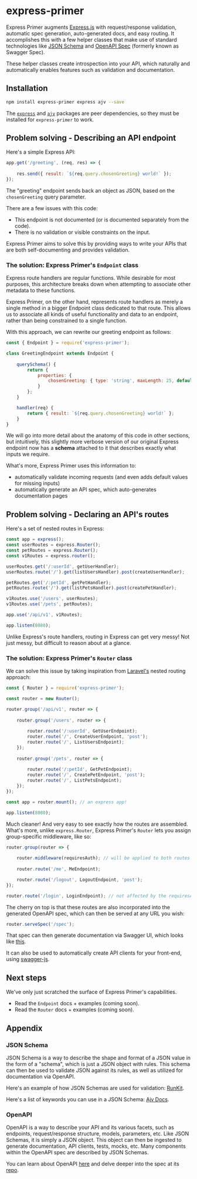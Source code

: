 # express-primer
Express Primer augments [Express.js](https://expressjs.com) with request/response validation, automatic spec generation, auto-generated docs, and easy routing. It accomplishes this with a few helper classes that make use of standard technologies like [JSON Schema](https://json-schema.org/) and [OpenAPI Spec](https://swagger.io/docs/specification/about/) (formerly known as Swagger Spec).

These helper classes create introspection into your API, which naturally and automatically enables features such as validation and documentation.

## Installation

```bash
npm install express-primer express ajv --save
```
The [`express`](https://www.npmjs.com/package/express) and [`ajv`](https://www.npmjs.com/package/ajv) packages are peer dependencies, so they must be installed for `express-primer` to work.


## Problem solving - Describing an API endpoint

Here's a simple Express API:
```js
app.get('/greeting', (req, res) => {
    
    res.send({ result: `${req.query.chosenGreeting} world!` });
});
```
The "greeting" endpoint sends back an object as JSON, based on the `chosenGreeting` query parameter.

There are a few issues with this code:
- This endpoint is not documented (or is documented separately from the code).
- There is no validation or visible constraints on the input.

Express Primer aims to solve this by providing ways to write your APIs that are both self-documenting and provides validation.

### The solution: Express Primer's `Endpoint` class

Express route handlers are regular functions. While desirable for most purposes, this architecture breaks down when attempting to associate other metadata to these functions.

Express Primer, on the other hand, represents route handlers as merely a single method in a bigger Endpoint class dedicated to that route. This allows us to associate all kinds of useful functionality and data to an endpoint, rather than being constrained to a single function.

With this approach, we can rewrite our greeting endpoint as follows:
```js
const { Endpoint } = require('express-primer');

class GreetingEndpoint extends Endpoint {
    
    querySchema() {
        return {
            properties: {
                chosenGreeting: { type: 'string', maxLength: 25, default: 'hello' }
            }
        };
    }

    handler(req) {
        return { result: `${req.query.chosenGreeting} world!` };
    }
}
```
We will go into more detail about the anatomy of this code in other sections, but intuitively, this slightly more verbose version of our original Express endpoint now has a **schema** attached to it that describes exactly what inputs we require. 

What's more, Express Primer uses this information to:
- automatically validate incoming requests (and even adds default values for missing inputs)
- automatically generate an API spec, which auto-generates documentation pages


## Problem solving - Declaring an API's routes

Here's a set of nested routes in Express:
```js
const app = express();
const userRoutes = express.Router();
const petRoutes = express.Router();
const v1Routes = express.router();

userRoutes.get('/:userId', getUserHandler);
userRoutes.route('/').get(listUsersHandler).post(createUserHandler);

petRoutes.get('/:petId', getPetHandler);
petRoutes.route('/').get(listPetsHandler).post(createPetHandler);

v1Routes.use('/users', userRoutes);
v1Routes.use('/pets', petRoutes);

app.use('/api/v1', v1Routes);

app.listen(8080);
```
Unlike Express's route handlers, routing in Express can get very messy! Not just messy, but difficult to reason about at a glance.


### The solution: Express Primer's `Router` class

We can solve this issue by taking inspiration from [Laravel's](https://laravel.com/) nested routing approach:
```js
const { Router } = require('express-primer');

const router = new Router();

router.group('/api/v1', router => {
    
    router.group('/users', router => {
        
        router.route('/:userId', GetUserEndpoint);
        router.route('/', CreateUserEndpoint, 'post');
        router.route('/', ListUsersEndpoint);
    });
    
    router.group('/pets', router => {
        
        router.route('/:petId', GetPetEndpoint);
        router.route('/', CreatePetEndpoint, 'post');
        router.route('/', ListPetsEndpoint);
    });    
});

const app = router.mount(); // an express app!

app.listen(8080);
```

Much cleaner! And very easy to see exactly how the routes are assembled. What's more, unlike `express.Router`, Express Primer's `Router` lets you assign group-specific middleware, like so:
```js
router.group(router => {
    
    router.middleware(requiresAuth); // will be applied to both routes below (and any subgroups).
    
    router.route('/me', MeEndpoint);

    router.route('/logout', LogoutEndpoint, 'post');
});

router.route('/login', LoginEndpoint); // not affected by the requiresAuth middleware.
```

The cherry on top is that these routes are also incorporated into the generated OpenAPI spec, which can then be served at any URL you wish:
```js
router.serveSpec('/spec');
```

That spec can then generate documentation via Swagger UI, which looks like [this](https://petstore.swagger.io/).

It can also be used to automatically create API clients for your front-end, using [swagger-js](https://github.com/swagger-api/swagger-js).


## Next steps

We've only just scratched the surface of Express Primer's capabilities.

- Read the `Endpoint` docs + examples (coming soon).
- Read the `Router` docs + examples (coming soon).


## Appendix

### JSON Schema

JSON Schema is a way to describe the shape and format of a JSON value in the form of a "schema", which is just a JSON object with rules.
This schema can then be used to validate JSON against its rules, as well as utilized for documentation via OpenAPI.

Here's an example of how JSON Schemas are used for validation: [RunKit](https://runkit.com/shaunpersad/5c0f2fc1c9c3a70012ca8c84).

Here's a list of keywords you can use in a JSON Schema: [Ajv Docs](https://github.com/epoberezkin/ajv/blob/master/KEYWORDS.md#type).


### OpenAPI

OpenAPI is a way to describe your API and its various facets, such as endpoints, request/response structure, models, parameters, etc.
Like JSON Schemas, it is simply a JSON object. This object can then be ingested to generate documentation, API clients, tests, mocks, etc.
Many components within the OpenAPI spec are described by JSON Schemas.

You can learn about OpenAPI [here](https://swagger.io/docs/specification/basic-structure/) and delve deeper into the spec at its [repo](https://github.com/OAI/OpenAPI-Specification/blob/master/versions/3.0.2.md).